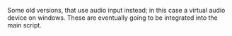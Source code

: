 Some old versions, that use audio input instead; in this case a virtual audio device on windows. These are eventually going to be integrated into the main script.
